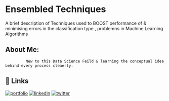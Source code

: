 
# Ensembled Techniques

A brief description of Techniques used to BOOST performance of & minimising errors in the 
        classification type , problemns in Machine Learning Algorithms


## About Me:

             New to this Data Science Feild & learning the conceptual idea behind every process cleaerly.  
## 🔗 Links
[![portfolio](https://img.shields.io/badge/my_portfolio-000?style=for-the-badge&logo=ko-fi&logoColor=white)](https://katherineoelsner.com/)
[![linkedin](https://img.shields.io/badge/linkedin-0A66C2?style=for-the-badge&logo=linkedin&logoColor=white)](https://www.linkedin.com/in/siraddeen-r-75556625a/)
[![twitter](https://img.shields.io/badge/twitter-1DA1F2?style=for-the-badge&logo=twitter&logoColor=white)](https://twitter.com/)

